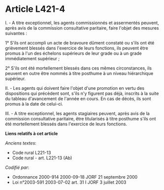 # Article L421-4

I. - A titre exceptionnel, les agents commissionnés et assermentés peuvent, après avis de la commission consultative
paritaire, faire l'objet des mesures suivantes :

1° S'ils ont accompli un acte de bravoure dûment constaté ou s'ils ont été grièvement blessés dans l'exercice de leurs
fonctions, ils peuvent être promus à l'un des échelons supérieurs de leur grade ou à un grade immédiatement supérieur ;

2° S'ils ont été mortellement blessés dans ces mêmes circonstances, ils peuvent en outre être nommés à titre posthume à un
niveau hiérarchique supérieur.

II. - Les agents qui doivent faire l'objet d'une promotion en vertu des dispositions qui précèdent sont, s'ils n'y figurent
pas déjà, inscrits à la suite du tableau d'avancement de l'année en cours. En cas de décès, ils sont promus à la date de
celui-ci.

III. - A titre exceptionnel, les agents stagiaires peuvent, après avis de la commission consultative paritaire, être
titularisés à titre posthume s'ils ont été mortellement blessés dans l'exercice de leurs fonctions.

**Liens relatifs à cet article**

_Anciens textes_:

  - Code rural L221-13
  - Code rural - art. L221-13 (Ab)

_Codifié par_:

  - Ordonnance 2000-914 2000-09-18 JORF 21 septembre 2000
  - Loi n°2003-591 2003-07-02 art. 31 I JORF 3 juillet 2003
